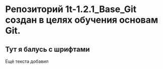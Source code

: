 # Репозиторий 1t-1.2.1_Base_Git создан в целях обучения основам Git.
## Тут я балусь с шрифтами
Ещё текста добавил
